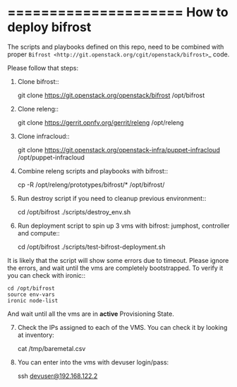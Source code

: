 =====================
How to deploy bifrost
=====================
The scripts and playbooks defined on this repo, need to be combined with proper `Bifrost <http://git.openstack.org/cgit/openstack/bifrost>`_ code.

Please follow that steps:

1. Clone bifrost::

    git clone https://git.openstack.org/openstack/bifrost /opt/bifrost

2. Clone releng::

    git clone https://gerrit.opnfv.org/gerrit/releng /opt/releng

3. Clone infracloud::

    git clone https://git.openstack.org/openstack-infra/puppet-infracloud /opt/puppet-infracloud

4. Combine releng scripts and playbooks with bifrost::

    cp -R /opt/releng/prototypes/bifrost/* /opt/bifrost/

5. Run destroy script if you need to cleanup previous environment::

    cd /opt/bifrost
    ./scripts/destroy_env.sh

6. Run deployment script to spin up 3 vms with bifrost: jumphost, controller and compute::

    cd /opt/bifrost
    ./scripts/test-bifrost-deployment.sh

It is likely that the script will show some errors due to timeout. Please ignore the errors, and wait until the vms are completely bootstrapped. To verify it you can check with ironic::

    cd /opt/bifrost
    source env-vars
    ironic node-list

And wait until all the vms are in **active** Provisioning State.

7. Check the IPs assigned to each of the VMS. You can check it by looking at inventory:

    cat /tmp/baremetal.csv

8. You can enter into the vms with devuser login/pass:

    ssh devuser@192.168.122.2
